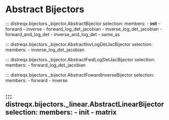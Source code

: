 # Abstract Bijectors

::: distreqx.bijectors._bijector.AbstractBijector
    selection:
        members:
            - __init__
            - forward
            - inverse
            - forward_log_det_jacobian
            - inverse_log_det_jacobian
            - forward_and_log_det
            - inverse_and_log_det
            - same_as

::: distreqx.bijectors._bijector.AbstractInvLogDetJacBijector
    selection:
        members:
            - inverse_log_det_jacobian

::: distreqx.bijectors._bijector.AbstractFwdLogDetJacBijector
    selection:
        members:
            - forward_log_det_jacobian

::: distreqx.bijectors._bijector.AbstractFowardInverseBijector
    selection:
        members:
            - forward
            - inverse

::: distreqx.bijectors._linear.AbstractLinearBijector
    selection:
        members:
            - __init__
            - matrix
---